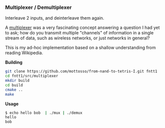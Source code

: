 ### Multiplexer / Demultiplexer

Interleave 2 inputs, and deinterleave them again.

A [multiplexer](https://en.wikipedia.org/wiki/Multiplexer) was a very fascinating concept answering a question I had yet to ask; how do you transmit multiple "channels" of information in a single stream of data, such as wireless networks, or just networks in general?

This is my ad-hoc implementation based on a shallow understanding from reading Wikipedia.

**Building**

```bash
git clone https://github.com/mottosso/from-nand-to-tetris-I.git fntt1
cd fntt1/src/multiplexer
mkdir build
cd build
cmake ..
make
```

**Usage**

```bash
$ echo hello bob  | ./mux | ./demux
hello
bob
```
